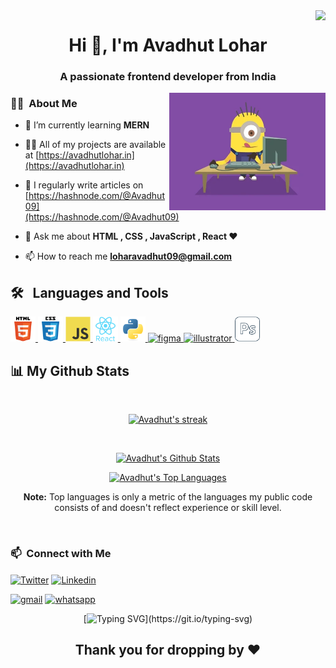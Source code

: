 

<img align="right" src="https://komarev.com/ghpvc/?username=avadhutlohar-g&color=269077">


<h1 align="center">Hi 👋, I'm Avadhut Lohar</h1> 
<h3 align="center">A passionate frontend developer from India</h3>

<img align="right" alt="Coding" width="250" src="https://raw.githubusercontent.com/avadhutlohar/avadhutlohar/main/giphy.webp">

### 👨🏻‍ &nbsp;About Me

- 🌱 I’m currently learning **MERN**

- 👨‍💻 All of my projects are available at [https://avadhutlohar.in](https://avadhutlohar.in)

- 📝 I regularly write articles on [https://hashnode.com/@Avadhut09](https://hashnode.com/@Avadhut09)

- 💬 Ask me about **HTML , CSS , JavaScript , React ❤**

- 📫 How to reach me **loharavadhut09@gmail.com**




 ## 🛠 &nbsp; Languages and Tools
<p align="left">
<a href="https://www.w3.org/html/" target="_blank" rel="noreferrer"> <img src="https://raw.githubusercontent.com/devicons/devicon/master/icons/html5/html5-original-wordmark.svg" alt="html5" width="40" height="40"/> </a> <a href="https://www.w3schools.com/css/" target="_blank" rel="noreferrer"> <img src="https://raw.githubusercontent.com/devicons/devicon/master/icons/css3/css3-original-wordmark.svg" alt="css3" width="40" height="40"/> </a>  <a href="https://developer.mozilla.org/en-US/docs/Web/JavaScript" target="_blank" rel="noreferrer"> <img src="https://raw.githubusercontent.com/devicons/devicon/master/icons/javascript/javascript-original.svg" alt="javascript" width="40" height="40"/> </a>
 <a href="https://reactjs.org/" target="_blank" rel="noreferrer"> <img src="https://raw.githubusercontent.com/devicons/devicon/master/icons/react/react-original-wordmark.svg" alt="react" width="40" height="40"/> </a> <a href="https://www.python.org" target="_blank" rel="noreferrer"> <img src="https://raw.githubusercontent.com/devicons/devicon/master/icons/python/python-original.svg" alt="python" width="40" height="40"/> </a> 
   <a href="https://www.figma.com/" target="_blank" rel="noreferrer"> <img src="https://www.vectorlogo.zone/logos/figma/figma-icon.svg" alt="figma" width="40" height="40"/> </a> 
<a href="https://www.adobe.com/in/products/illustrator.html" target="_blank" rel="noreferrer"> <img src="https://www.vectorlogo.zone/logos/adobe_illustrator/adobe_illustrator-icon.svg" alt="illustrator" width="40" height="40"/> </a> <a href="https://www.photoshop.com/en" target="_blank" rel="noreferrer"> <img src="https://raw.githubusercontent.com/devicons/devicon/master/icons/photoshop/photoshop-line.svg" alt="photoshop" width="40" height="40"/> </a> 
 </p>


## 📊 My Github Stats
<br>
<p align="center">
    <a href="https://github.com/avadhutlohar/github-readme-streak-stats">
        <img title="🔥 Get streak stats for your profile at git.io/streak-stats" alt="Avadhut's streak" src="https://github-readme-streak-stats.herokuapp.com/?user=avadhutlohar&theme=black-ice&hide_border=true&stroke=0000&background=060A0CD0"/>
    </a>
</p>
 <br/>


 <p align="center">
    <a href="https://github.com/avadhutlohar/github-readme-stats"><img alt="Avadhut's Github Stats" src="https://github-readme-stats.vercel.app/api?username=avadhutlohar&show_icons=true&count_private=true&theme=react&hide_border=true&bg_color=0D1117" /></a>
    
 </p>

     
     
     

  <p align="center">
  <a  href="https://github.com/avadhutlohar/github-readme-stats"><img alt="Avadhut's Top Languages" src="https://github-readme-stats.vercel.app/api/top-langs/?username=avadhutlohar&langs_count=8&count_private=true&layout=compact&theme=react&hide_border=true&bg_color=0D1117" /></a>

  </p>
  
 <p align="center">
  <b>Note:</b> Top languages is only a metric of the languages my public code consists of and doesn't reflect experience or skill level.
</p>
<br/>




### 📫 &nbsp;Connect with Me
<p align="left">
<a href="https://twitter.com/LoharAvadhut__" target="blank"><img align="center" src="https://raw.githubusercontent.com/rahuldkjain/github-profile-readme-generator/master/src/images/icons/Social/twitter.svg" alt="Twitter" height="30" width="40" /></a>
<a href="https://www.linkedin.com/in/avadhut-lohar-63618329b/" target="blank"><img align="center" src="https://raw.githubusercontent.com/rahuldkjain/github-profile-readme-generator/master/src/images/icons/Social/linked-in-alt.svg" alt="Linkedin" height="30" width="40" /></a>
</p>

[![gmail](https://img.shields.io/badge/-loharavadhut09@gmail.com-D14836?style=flat&logo=Gmail&logoColor=white)](mailto:loharavdhut09@gmail.com)
[![whatsapp](https://img.shields.io/badge/-Online-141a20?style=flat&logo=whatsapp&logoColor=232C8EBB)](https://wa.me/+)

<div align="center">

[![Typing SVG](https://readme-typing-svg.herokuapp.com?font=Handlee&center=true&vCenter=true&width=500&height=60&lines=Stay+Hungry+Stay+Foolish.)](https://git.io/typing-svg)
</div>



<h2 align="center">Thank you for dropping by ❤</h2> 



